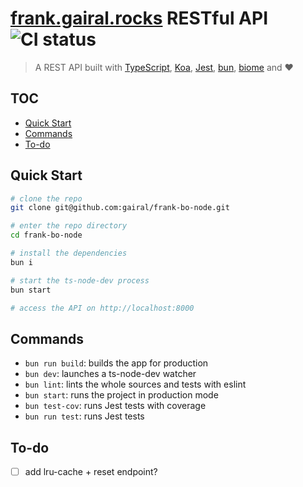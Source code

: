 # [frank.gairal.rocks](https://frank.gairal.rocks) RESTful API ![CI status](https://github.com/gairal/frank-bo-node/actions/workflows/ci.yml/badge.svg)

> A REST API built with [TypeScript](https://www.typescriptlang.org/), [Koa](https://koajs.com/),
> [Jest](https://jestjs.io/), [bun](https://bun.sh/), [biome](https://biomejs.dev/) and ❤️

## TOC

- [Quick Start](#quick-start)
- [Commands](#commands)
- [To-do](#to-do)

## Quick Start

```bash
# clone the repo
git clone git@github.com:gairal/frank-bo-node.git

# enter the repo directory
cd frank-bo-node

# install the dependencies
bun i

# start the ts-node-dev process
bun start

# access the API on http://localhost:8000
```

## Commands

- `bun run build`: builds the app for production
- `bun dev`: launches a ts-node-dev watcher
- `bun lint`: lints the whole sources and tests with eslint
- `bun start`: runs the project in production mode
- `bun test-cov`: runs Jest tests with coverage
- `bun run test`: runs Jest tests

## To-do

- [ ] add lru-cache + reset endpoint?
